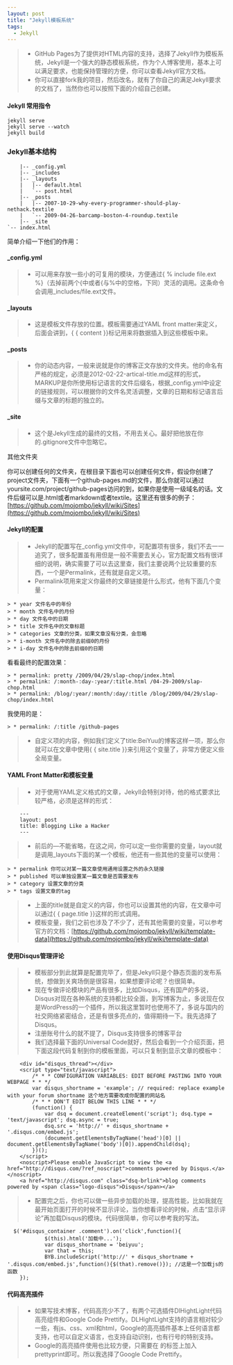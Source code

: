 ```yaml
---
layout: post
title: "Jekyll模板系统"
tags:
  - Jekyll
---
```

> -  GitHub Pages为了提供对HTML内容的支持，选择了Jekyll作为模板系统，Jekyll是一个强大的静态模板系统，作为个人博客使用，基本上可以满足要求，也能保持管理的方便，你可以查看Jekyll官方文档。
> - 你可以直接fork我的项目，然后改名，就有了你自己的满足Jekyll要求的文档了，当然你也可以按照下面的介绍自己创建。

#### Jekyll 常用指令


```
jekyll serve
jekyll serve --watch
jekyll build
```


### Jekyll基本结构


```
    |-- _config.yml
    |-- _includes
    |-- _layouts
    |   |-- default.html
    |   `-- post.html
    |-- _posts
    |   |-- 2007-10-29-why-every-programmer-should-play-nethack.textile
    |   `-- 2009-04-26-barcamp-boston-4-roundup.textile
    |-- _site
`-- index.html
```
简单介绍一下他们的作用：
#### _config.yml

> - 可以用来存放一些小的可复用的模块，方便通过{ % include file.ext %}（去掉前两个{中或者{与%中的空格，下同）灵活的调用。这条命令会调用_includes/file.ext文件。

#### _layouts

> - 这是模板文件存放的位置。模板需要通过YAML front matter来定义，后面会讲到，{ { content }}标记用来将数据插入到这些模板中来。

#### _posts

> - 你的动态内容，一般来说就是你的博客正文存放的文件夹。他的命名有严格的规定，必须是2012-02-22-artical-title.md这样的形式，MARKUP是你所使用标记语言的文件后缀名，根据_config.yml中设定的链接规则，可以根据你的文件名灵活调整，文章的日期和标记语言后缀与文章的标题的独立的。

#### _site

> - 这个是Jekyll生成的最终的文档，不用去关心。最好把他放在你的.gitignore文件中忽略它。

其他文件夹

你可以创建任何的文件夹，在根目录下面也可以创建任何文件，假设你创建了project文件夹，下面有一个github-pages.md的文件，那么你就可以通过yoursite.com/project/github-pages访问的到，如果你是使用一级域名的话。文件后缀可以是.html或者markdown或者textile。这里还有很多的例子：[https://github.com/mojombo/jekyll/wiki/Sites](https://github.com/mojombo/jekyll/wiki/Sites)

#### Jekyll的配置

> - Jekyll的配置写在_config.yml文件中，可配置项有很多，我们不去一一追究了，很多配置虽有用但是一般不需要去关心，官方配置文档有很详细的说明，确实需要了可以去这里查，我们主要说两个比较重要的东西，一个是Permalink，还有就是自定义项。
> - Permalink项用来定义你最终的文章链接是什么形式，他有下面几个变量：


```
> * year 文件名中的年份
> * month 文件名中的月份
> * day 文件名中的日期
> * title 文件名中的文章标题
> * categories 文章的分类，如果文章没有分类，会忽略
> * i-month 文件名中的除去前缀0的月份
> * i-day 文件名中的除去前缀0的日期
```

看看最终的配置效果：


```
> * permalink: pretty /2009/04/29/slap-chop/index.html
> * permalink: /:month-:day-:year/:title.html /04-29-2009/slap-chop.html
> * permalink: /blog/:year/:month/:day/:title /blog/2009/04/29/slap-chop/index.html
```

我使用的是：
```
> * permalink: /:title /github-pages
```
> - 自定义项的内容，例如我们定义了title:BeiYuu的博客这样一项，那么你就可以在文章中使用{ { site.title }}来引用这个变量了，非常方便定义些全局变量。

#### YAML Front Matter和模板变量

> - 对于使用YAML定义格式的文章，Jekyll会特别对待，他的格式要求比较严格，必须是这样的形式：


``` 
    ---
    layout: post
    title: Blogging Like a Hacker
    ---
```

> - 前后的—不能省略，在这之间，你可以定一些你需要的变量，layout就是调用_layouts下面的某一个模板，他还有一些其他的变量可以使用：


```
> * permalink 你可以对某一篇文章使用通用设置之外的永久链接
> * published 可以单独设置某一篇文章是否需要发布
> * category 设置文章的分类
> * tags 设置文章的tag
```

> - 上面的title就是自定义的内容，你也可以设置其他的内容，在文章中可以通过{ { page.title }}这样的形式调用。
> - 模板变量，我们之前也涉及了不少了，还有其他需要的变量，可以参考官方的文档：[https://github.com/mojombo/jekyll/wiki/template-data](https://github.com/mojombo/jekyll/wiki/template-data)

#### 使用Disqus管理评论

> - 模板部分到此就算是配置完毕了，但是Jekyll只是个静态页面的发布系统，想做到关爽场倒是很容易，如果想要评论呢？也很简单。
> - 现在专做评论模块的产品有很多，比如Disqus，还有国产的多说，Disqus对现在各种系统的支持都比较全面，到写博客为止，多说现在仅是WordPress的一个插件，所以我这里暂时也使用不了，多说与国内的社交网络紧密结合，还是有很多亮点的，值得期待一下。我先选择了Disqus。
> - 注册账号什么的就不提了，Disqus支持很多的博客平台
> - 我们选择最下面的Universal Code就好，然后会看到一个介绍页面，把下面这段代码复制到你的模板里面，可以只复制到显示文章的模板中：


```
    <div id="disqus_thread"></div>
    <script type="text/javascript">
        /* * * CONFIGURATION VARIABLES: EDIT BEFORE PASTING INTO YOUR WEBPAGE * * */
        var disqus_shortname = 'example'; // required: replace example with your forum shortname 这个地方需要改成你配置的网站名
        /* * * DON'T EDIT BELOW THIS LINE * * */
        (function() {
            var dsq = document.createElement('script'); dsq.type = 'text/javascript'; dsq.async = true;
            dsq.src = 'http://' + disqus_shortname + '.disqus.com/embed.js';
            (document.getElementsByTagName('head')[0] || document.getElementsByTagName('body')[0]).appendChild(dsq);
        })();
    </script>
    <noscript>Please enable JavaScript to view the <a href="http://disqus.com/?ref_noscript">comments powered by Disqus.</a></noscript>
    <a href="http://disqus.com" class="dsq-brlink">blog comments powered by <span class="logo-disqus">Disqus</span></a>
```

> - 配置完之后，你也可以做一些异步加载的处理，提高性能，比如我就在最开始页面打开的时候不显示评论，当你想看评论的时候，点击“显示评论”再加载Disqus的模块。代码很简单，你可以参考我的写法。


```
  $('#disqus_container .comment').on('click',function(){
            $(this).html('加载中...');
            var disqus_shortname = 'beiyuu';
            var that = this;
            BYB.includeScript('http://' + disqus_shortname + '.disqus.com/embed.js',function(){$(that).remove()}); //这是一个加载js的函数
    });
```

#### 代码高亮插件

> - 如果写技术博客，代码高亮少不了，有两个可选插件DlHightLight代码高亮组件和Google Code Prettify。DLHightLight支持的语言相对较少一些，有js、css、xml和html，Google的高亮插件基本上任何语言都支持，也可以自定义语言，也支持自动识别，也有行号的特别支持。
> - Google的高亮插件使用也比较方便，只需要在
的标签上加入prettyprint即可。所以我选择了Google Code Prettify。